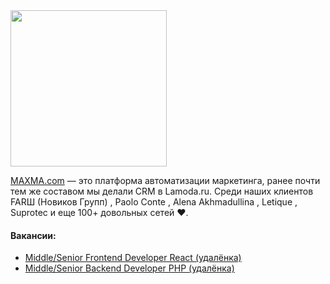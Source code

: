 <img src="//jobs.maxma.com/MX_Logo_2023_L_2.svg" width="250" />

[MAXMA.com](https://maxma.com/) — это платформа автоматизации маркетинга, ранее почти тем же составом мы делали CRM в Lamoda.ru. Среди наших клиентов FARШ (Новиков Групп) , Paolo Conte , Alena Akhmadullina , Letique , Suprotec и еще 100+ довольных сетей ❤️.

#### Вакансии:
- [Middle/Senior Frontend Developer React (удалёнка)](frontend.md)
- [Middle/Senior Backend Developer PHP (удалёнка)](backend.md)
